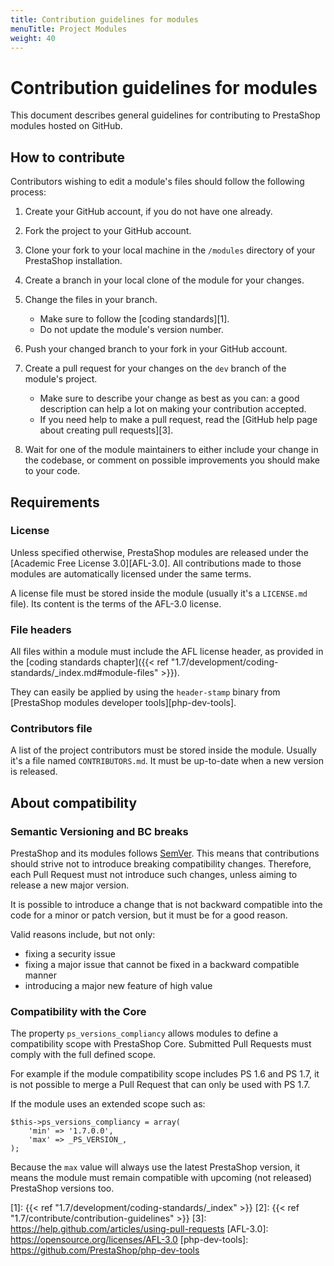 ```yaml
---
title: Contribution guidelines for modules
menuTitle: Project Modules
weight: 40
---
```


# Contribution guidelines for modules

This document describes general guidelines for contributing to PrestaShop modules hosted on GitHub.

## How to contribute 

Contributors wishing to edit a module's files should follow the following process:

1. Create your GitHub account, if you do not have one already.
2. Fork the project to your GitHub account.
3. Clone your fork to your local machine in the ```/modules``` directory of your PrestaShop installation.
4. Create a branch in your local clone of the module for your changes.
5. Change the files in your branch.
    
    - Make sure to follow the [coding standards][1].
    - Do not update the module's version number.

6. Push your changed branch to your fork in your GitHub account.
7. Create a pull request for your changes on the `dev` branch of the module's project. 

    - Make sure to describe your change as best as you can: a good description can help a lot on making your contribution accepted.  
    - If you need help to make a pull request, read the [GitHub help page about creating pull requests][3].
    
8. Wait for one of the module maintainers to either include your change in the codebase, or  comment on possible improvements you should make to your code.

## Requirements

### License

Unless specified otherwise, PrestaShop modules are released under the [Academic Free License 3.0][AFL-3.0]. All contributions made to those modules are automatically licensed under the same terms.

A license file must be stored inside the module (usually it's a `LICENSE.md` file). Its content is the terms of the AFL-3.0 license.

### File headers

All files within a module must include the AFL license header, as provided in the [coding standards chapter]({{< ref "1.7/development/coding-standards/_index.md#module-files" >}}).

They can easily be applied by using the `header-stamp` binary from [PrestaShop modules developer tools][php-dev-tools].

### Contributors file

A list of the project contributors must be stored inside the module. Usually it's a file named `CONTRIBUTORS.md`. It must be up-to-date when a new version is released.

## About compatibility

### Semantic Versioning and BC breaks

PrestaShop and its modules follows [SemVer](https://semver.org/). This means that contributions should strive not to introduce breaking compatibility changes. Therefore, each Pull Request must not introduce such changes, unless aiming to release a new major version.

It is possible to introduce a change that is not backward compatible into the code for a minor or patch version, but it must be for a good reason.

Valid reasons include, but not only:
- fixing a security issue
- fixing a major issue that cannot be fixed in a backward compatible manner
- introducing a major new feature of high value

### Compatibility with the Core

The property `ps_versions_compliancy` allows modules to define a compatibility scope with PrestaShop Core.
Submitted Pull Requests must comply with the full defined scope.

For example if the module compatibility scope includes PS 1.6 and PS 1.7, it is not possible to merge a Pull Request that can only be used with PS 1.7.

If the module uses an extended scope such as:
```
$this->ps_versions_compliancy = array(
    'min' => '1.7.0.0',
    'max' => _PS_VERSION_,
);
```
Because the `max` value will always use the latest PrestaShop version, it means the module must remain compatible with upcoming (not released) PrestaShop versions too.

[report-issue]: https://github.com/PrestaShop/PrestaShop/issues/new/choose
[1]: {{< ref "1.7/development/coding-standards/_index" >}}
[2]: {{< ref "1.7/contribute/contribution-guidelines" >}}
[3]: https://help.github.com/articles/using-pull-requests
[AFL-3.0]: https://opensource.org/licenses/AFL-3.0
[php-dev-tools]: https://github.com/PrestaShop/php-dev-tools

